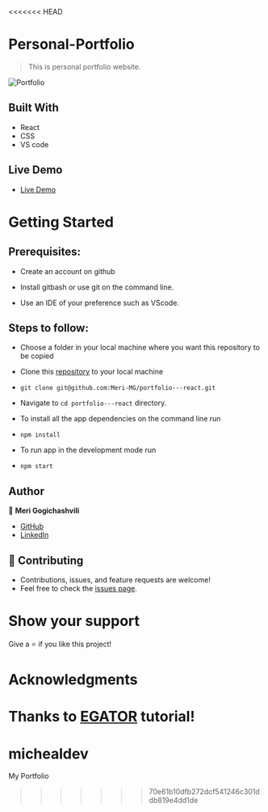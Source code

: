 <<<<<<< HEAD
# Personal-Portfolio
> This is personal portfolio website.

![Portfolio](https://raw.github.com/Meri-MG/portfolio---react/master/src/assets/port.png)

## Built With

- React
- CSS
- VS code

## Live Demo

- [Live Demo](https://meri-mg-portfolio.netlify.app/)


# Getting Started
## Prerequisites:


- Create an account on github

- Install gitbash or use git on the command line.

- Use an IDE of your preference such as VScode.

## Steps to follow:

- Choose a folder in your local machine where you want this repository to be copied

- Clone this [repository](https://github.com/Meri-MG/portfolio---react) to your local machine 
- ```
  git clone git@github.com:Meri-MG/portfolio---react.git
  ```

- Navigate to `cd portfolio---react`  directory.

- To install all the app dependencies on the command line run
- ```
  npm install
  ``` 
- To run app in the development mode run 
- ```
  npm start
  ```


## Author

:woman: **Meri Gogichashvili**

- [GitHub](https://github.com/Meri-MG)
- [LinkedIn](https://www.linkedin.com/in/meri-gogichashvili/)

## 🤝 Contributing
- Contributions, issues, and feature requests are welcome!
- Feel free to check the [issues page](https://github.com/Meri-MG/portfolio---react/issues).

# Show your support
Give a ⭐ if you like this project!

# Acknowledgments
Thanks to [EGATOR](https://www.youtube.com/watch?v=G-Cr00UYokU&list=WL&index=55&t=1845s) tutorial!
=======
# michealdev
My Portfolio
>>>>>>> 70e61b10dfb272dcf541246c301ddb819e4dd1de
